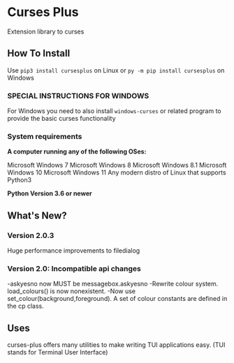 # Curses Plus
Extension library to curses

## How To Install
Use ```pip3 install cursesplus```
on Linux or ```py -m pip install cursesplus```
on Windows

### SPECIAL INSTRUCTIONS FOR WINDOWS

For Windows you need to also install ```windows-curses``` or related program
to provide the basic curses functionality

### System requirements

**A computer running any of the following OSes:**

Microsoft Windows 7
Microsoft Windows 8
Microsoft Windows 8.1
Microsoft Windows 10
Microsoft Windows 11
Any modern distro of Linux that supports Python3

**Python Version 3.6 or newer**

## What's New?

### Version 2.0.3

Huge performance improvements to filedialog

### Version 2.0: Incompatible api changes

-askyesno now MUST be messagebox.askyesno
-Rewrite colour system. load_colours() is now nonexistent.
-Now use set_colour(background,foreground). A set of colour constants are defined in the cp class.

## Uses

curses-plus offers many utilities to make writing TUI applications easy. (TUI stands for Terminal User Interface)